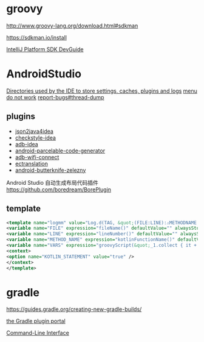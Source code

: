 # groovy
http://www.groovy-lang.org/download.html#sdkman

https://sdkman.io/install

[IntelliJ Platform SDK DevGuide](http://www.jetbrains.org/intellij/sdk/docs/tutorials/build_system/prerequisites.html)


# AndroidStudio

[Directories used by the IDE to store settings, caches, plugins and logs](https://intellij-support.jetbrains.com/hc/en-us/articles/206544519)
[menu do not work](https://issuetracker.google.com/issues/79161145)
[report-bugs#thread-dump](https://developer.android.com/studio/report-bugs#thread-dump)

## plugins

* [json2java4idea](https://plugins.jetbrains.com/plugin/9577-json2java4idea)
* [checkstyle-idea](https://plugins.jetbrains.com/plugin/1065-checkstyle-idea)
* [adb-idea](https://plugins.jetbrains.com/plugin/7380-adb-idea)
* [android-parcelable-code-generator](https://plugins.jetbrains.com/plugin/7332-android-parcelable-code-generator)
* [adb-wifi-connect](https://plugins.jetbrains.com/plugin/9717-adb-wifi-connect)
* [ectranslation](https://plugins.jetbrains.com/plugin/8469-ectranslation)
* [android-butterknife-zelezny](https://plugins.jetbrains.com/plugin/7369-android-butterknife-zelezny)

Android Studio 自动生成布局代码插件
https://github.com/boredream/BorePlugin



	
## template

```xml
<template name="logmm" value="Log.d(TAG, &quot;(FILE:LINE):⚠️️METHODNAME VARS️&quot;)END" description="logutils" toReformat="false" toShortenFQNames="true">
<variable name="FILE" expression="fileName()" defaultValue="" alwaysStopAt="false" />
<variable name="LINE" expression="lineNumber()" defaultValue="" alwaysStopAt="false" />
<variable name="METHOD_NAME" expression="kotlinFunctionName()" defaultValue="" alwaysStopAt="false" />
<variable name="VARS" expression="groovyScript(&quot;_1.collect { it + ' = [ $' + it + ' ]'}.join(', ')&quot;, functionParameters())" defaultValue="" alwaysStopAt="false" />
<context>
<option name="KOTLIN_STATEMENT" value="true" />
</context>
</template>
```


# gradle

https://guides.gradle.org/creating-new-gradle-builds/

[the Gradle plugin portal](https://plugins.gradle.org/?_ga=2.177622956.886457711.1524110253-343016227.1522122506)

[Command-Line Interface](https://docs.gradle.org/4.6/userguide/command_line_interface.html?_ga=2.256845826.886457711.1524110253-343016227.1522122506)

